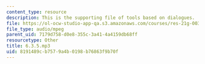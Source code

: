 ```yaml
---
content_type: resource
description: This is the supporting file of tools based on dialogues.
file: https://ol-ocw-studio-app-qa.s3.amazonaws.com/courses/res-21g-003-learning-chinese-a-foundation-course-in-mandarin-spring-2011/8191489cb7579a4b0198b76863f9b70f_6.3.5.mp3
file_type: audio/mpeg
parent_uid: 7179d758-d0e8-355c-3a41-4a4159db68ff
resourcetype: Other
title: 6.3.5.mp3
uid: 8191489c-b757-9a4b-0198-b76863f9b70f
---
```

